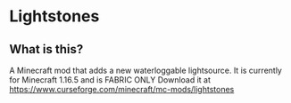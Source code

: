 # Lightstones

## What is this?

A Minecraft mod that adds a new waterloggable lightsource.
It is currently for Minecraft 1.16.5 and is FABRIC ONLY
Download it at https://www.curseforge.com/minecraft/mc-mods/lightstones
